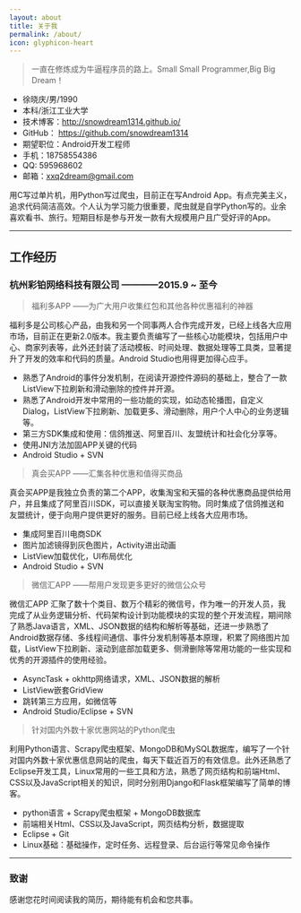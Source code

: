 ```yaml
---
layout: about
title: 关于我
permalink: /about/
icon: glyphicon-heart
---
```


> 一直在修炼成为牛逼程序员的路上。Small Small Programmer,Big Big Dream！ 

 - 徐晓庆/男/1990 
 - 本科/浙江工业大学 
 - 技术博客：http://snowdream1314.github.io/
 - GitHub：  https://github.com/snowdream1314
 - 期望职位：Android开发工程师  
 - 手机：18758554386
 - QQ: 595968602
 - 邮箱：xxq2dream@gmail.com

用C写过单片机，用Python写过爬虫，目前正在写Android App。有点完美主义，追求代码简洁高效。个人认为学习能力很重要，爬虫就是自学Python写的。业余喜欢看书、旅行。短期目标是参与开发一款有大规模用户且广受好评的App。

---

## 工作经历

### 杭州彩铂网络科技有限公司 ————2015.9 ~ 至今

> 福利多APP ——为广大用户收集红包和其他各种优惠福利的神器

福利多是公司核心产品，由我和另一个同事两人合作完成开发，已经上线各大应用市场，目前正在更新2.0版本。我主要负责编写了一些核心功能模块，包括用户中心、商家列表等，此外还封装了活动模板、时间处理、数据处理等工具类，显著提升了开发的效率和代码的质量。Android Studio也用得更加得心应手。

 * 熟悉了Android的事件分发机制，在阅读开源控件源码的基础上，整合了一款ListView下拉刷新和滑动删除的控件并开源。
 * 熟悉了Android开发中常用的一些功能的实现，如动态轮播图，自定义Dialog，ListView下拉刷新、加载更多、滑动删除，用户个人中心的业务逻辑等。
 * 第三方SDK集成和使用：信鸽推送、阿里百川、友盟统计和社会化分享等。
 * 使用JNI方法加固APP关键的代码
 * Android Studio + SVN
 
> 真会买APP ——汇集各种优惠和值得买商品

真会买APP是我独立负责的第二个APP，收集淘宝和天猫的各种优惠商品提供给用户，并且集成了阿里百川SDK，可以直接关联淘宝购物。同时集成了信鸽推送和友盟统计，便于向用户提供更好的服务。目前已经上线各大应用市场。

* 集成阿里百川电商SDK
* 图片加滤镜得到灰色图片，Activity进出动画
* ListView加载优化，UI布局优化
* Android Studio + SVN
 
> 微信汇APP ——帮用户发现更多更好的微信公众号

微信汇APP 汇聚了数十个类目、数万个精彩的微信号，作为唯一的开发人员，我完成了从业务逻辑分析、代码架构设计到功能模块的实现的整个开发流程，期间除了熟悉Java语言，XML、JSON数据的结构和解析等基础，还进一步熟悉了Android数据存储、多线程间通信、事件分发机制等基本原理，积累了网络图片加载，ListView下拉刷新、滚动到底部加载更多、侧滑删除等常用功能的一些实现和优秀的开源插件的使用经验。

* AsyncTask + okhttp网络请求，XML、JSON数据的解析
* ListView嵌套GridView
* 跳转第三方应用，如微信等
* Android Studio/Eclipse + SVN

> 针对国内外数十家优惠网站的Python爬虫

利用Python语言、Scrapy爬虫框架、MongoDB和MySQL数据库，编写了一个针对国内外数十家优惠信息网站的爬虫，每天下载近百万的有效信息。此外还熟悉了Eclipse开发工具，Linux常用的一些工具和方法，熟悉了网页结构和前端Html、CSS以及JavaScript相关的知识，同时分别用Django和Flask框架编写了简单的博客。

* python语言 + Scrapy爬虫框架 + MongoDB数据库
* 前端相关Html、CSS以及JavaScript，网页结构分析，数据提取
* Eclipse + Git
* Linux基础：基础操作，定时任务、远程登录、后台运行等常见命令操作

---

### 致谢

感谢您花时间阅读我的简历，期待能有机会和您共事。

